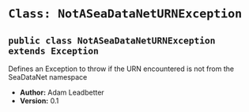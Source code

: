 # `Class: NotASeaDataNetURNException`

## `public class NotASeaDataNetURNException extends Exception`

Defines an Exception to throw if the URN encountered is not from the SeaDataNet namespace

 * **Author:** Adam Leadbetter
 * **Version:** 0.1